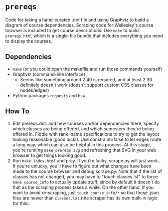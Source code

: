 # `prereqs`

Code for taking a hand-curated .dot file and using Graphviz to build a
diagram of course dependencies. Scraping code for Wellesley's course
browser is included to get course descriptions. Use `make` to build
`prereqs.html` which is a single-file bundle that includes everything you
need to display the courses.

## Dependencies

- `make` (or you could open the makefile and run those commands yourself)
- Graphviz (command-line interface)
    * Seems like something around 2.40 is required, and at least 2.30
      definitely doesn't work (doesn't support custom CSS classes for
      nodes/edges)
- Python packages `requests` and `bs4`

## How To

1. Edit prereqs.dot: add new courses and/or dependencies there, specify
   which classes are being offered, and which semesters they're being
   offered in. Fiddle with rank=same specifications to try to get the
   layout looking reasonable (good luck!). Use constraint=false to let
   edges route a long way, which can also be helpful in this process.
   At this stage, you're running `make prereqs.svg` and refreshing that
   SVG in your web browser to get things looking good.
2. Run `make index.html` and pray. If you're lucky, scrape.py will just
   work... If you're unlucky, you'll have to figure out what changes have
   been made to the course browser and debug scrape.py. Note that if the
   list of classes has not changed, you may have to "touch classes.lst"
   to force `make course_info` to actually update stuff, since by default
   it doesn't do that as the scraping process takes a while. On the other
   hand, if you want to avoid re-scraping, just `touch course_info/*` so
   that those .json files are newer than `classes.lst` (the scraper has
   its own built-in logic for this).


